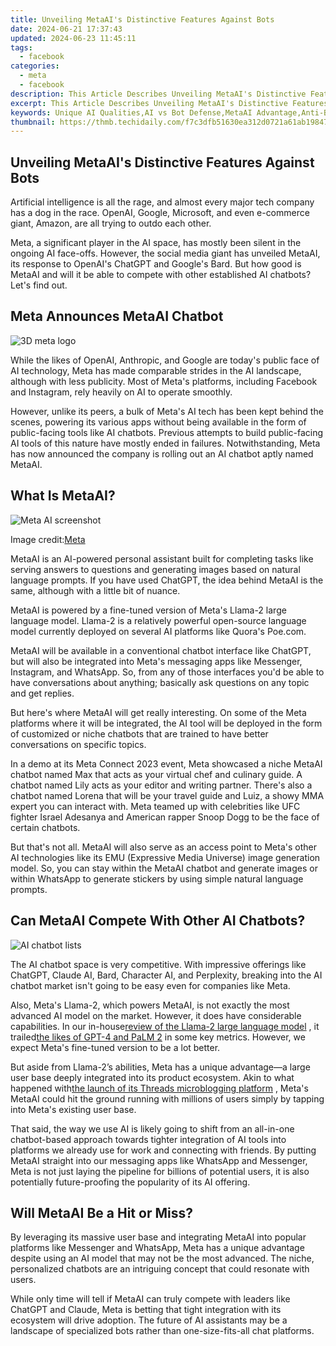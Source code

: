 ```yaml
---
title: Unveiling MetaAI's Distinctive Features Against Bots
date: 2024-06-21 17:37:43
updated: 2024-06-23 11:45:11
tags:
  - facebook
categories:
  - meta
  - facebook
description: This Article Describes Unveiling MetaAI's Distinctive Features Against Bots
excerpt: This Article Describes Unveiling MetaAI's Distinctive Features Against Bots
keywords: Unique AI Qualities,AI vs Bot Defense,MetaAI Advantage,Anti-Bot Tech,AI Differentiation,Bots Elimination AI,MetaAI Distinctiveness
thumbnail: https://thmb.techidaily.com/f7c3dfb51630ea312d0721a61ab19847e1113bba58f7b17ac94759c2d0864364.jpg
---
```


## Unveiling MetaAI's Distinctive Features Against Bots

 Artificial intelligence is all the rage, and almost every major tech company has a dog in the race. OpenAI, Google, Microsoft, and even e-commerce giant, Amazon, are all trying to outdo each other.

 Meta, a significant player in the AI space, has mostly been silent in the ongoing AI face-offs. However, the social media giant has unveiled MetaAI, its response to OpenAI's ChatGPT and Google's Bard. But how good is MetaAI and will it be able to compete with other established AI chatbots? Let's find out.

## Meta Announces MetaAI Chatbot

![3D meta logo](https://static1.makeuseofimages.com/wordpress/wp-content/uploads/2023/09/meta-6946620.jpg)

 While the likes of OpenAI, Anthropic, and Google are today's public face of AI technology, Meta has made comparable strides in the AI landscape, although with less publicity. Most of Meta's platforms, including Facebook and Instagram, rely heavily on AI to operate smoothly.

 However, unlike its peers, a bulk of Meta's AI tech has been kept behind the scenes, powering its various apps without being available in the form of public-facing tools like AI chatbots. Previous attempts to build public-facing AI tools of this nature have mostly ended in failures. Notwithstanding, Meta has now announced the company is rolling out an AI chatbot aptly named MetaAI.

## What Is MetaAI?

![Meta AI screenshot](https://static1.makeuseofimages.com/wordpress/wp-content/uploads/2023/09/meta-ai-screenshot.jpg)

 Image credit:[Meta](https://about.fb.com/news/2023/09/introducing-ai-powered-assistants-characters-and-creative-tools/)

 MetaAI is an AI-powered personal assistant built for completing tasks like serving answers to questions and generating images based on natural language prompts. If you have used ChatGPT, the idea behind MetaAI is the same, although with a little bit of nuance.

 MetaAI is powered by a fine-tuned version of Meta's Llama-2 large language model. Llama-2 is a relatively powerful open-source language model currently deployed on several AI platforms like Quora's Poe.com.

 MetaAI will be available in a conventional chatbot interface like ChatGPT, but will also be integrated into Meta's messaging apps like Messenger, Instagram, and WhatsApp. So, from any of those interfaces you'd be able to have conversations about anything; basically ask questions on any topic and get replies.

 But here's where MetaAI will get really interesting. On some of the Meta platforms where it will be integrated, the AI tool will be deployed in the form of customized or niche chatbots that are trained to have better conversations on specific topics.

 In a demo at its Meta Connect 2023 event, Meta showcased a niche MetaAI chatbot named Max that acts as your virtual chef and culinary guide. A chatbot named Lily acts as your editor and writing partner. There's also a chatbot named Lorena that will be your travel guide and Luiz, a showy MMA expert you can interact with. Meta teamed up with celebrities like UFC fighter Israel Adesanya and American rapper Snoop Dogg to be the face of certain chatbots.

 But that's not all. MetaAI will also serve as an access point to Meta's other AI technologies like its EMU (Expressive Media Universe) image generation model. So, you can stay within the MetaAI chatbot and generate images or within WhatsApp to generate stickers by using simple natural language prompts.

## Can MetaAI Compete With Other AI Chatbots?

![AI chatbot lists](https://static1.makeuseofimages.com/wordpress/wp-content/uploads/2023/09/ai-chatbot-lists.jpg)

 The AI chatbot space is very competitive. With impressive offerings like ChatGPT, Claude AI, Bard, Character AI, and Perplexity, breaking into the AI chatbot market isn't going to be easy even for companies like Meta.

 Also, Meta's Llama-2, which powers MetaAI, is not exactly the most advanced AI model on the market. However, it does have considerable capabilities. In our in-house[review of the Llama-2 large language model](https://www.makeuseof.com/what-is-llama-2-and-how-can-you-use-it/) , it trailed[the likes of GPT-4 and PaLM 2](https://www.makeuseof.com/google-palm-2-vs-openai-gpt-4/) in some key metrics. However, we expect Meta's fine-tuned version to be a lot better.

 But aside from Llama-2’s abilities, Meta has a unique advantage—a large user base deeply integrated into its product ecosystem. Akin to what happened with[the launch of its Threads microblogging platform](https://www.makeuseof.com/threads-meta-twitter-rival-launches/) , Meta's MetaAI could hit the ground running with millions of users simply by tapping into Meta's existing user base.

 That said, the way we use AI is likely going to shift from an all-in-one chatbot-based approach towards tighter integration of AI tools into platforms we already use for work and connecting with friends. By putting MetaAI straight into our messaging apps like WhatsApp and Messenger, Meta is not just laying the pipeline for billions of potential users, it is also potentially future-proofing the popularity of its AI offering.

## Will MetaAI Be a Hit or Miss?

 By leveraging its massive user base and integrating MetaAI into popular platforms like Messenger and WhatsApp, Meta has a unique advantage despite using an AI model that may not be the most advanced. The niche, personalized chatbots are an intriguing concept that could resonate with users.

 While only time will tell if MetaAI can truly compete with leaders like ChatGPT and Claude, Meta is betting that tight integration with its ecosystem will drive adoption. The future of AI assistants may be a landscape of specialized bots rather than one-size-fits-all chat platforms.


<ins class="adsbygoogle"
     style="display:block"
     data-ad-format="autorelaxed"
     data-ad-client="ca-pub-7571918770474297"
     data-ad-slot="1223367746"></ins>



<ins class="adsbygoogle"
     style="display:block"
     data-ad-client="ca-pub-7571918770474297"
     data-ad-slot="8358498916"
     data-ad-format="auto"
     data-full-width-responsive="true"></ins>
